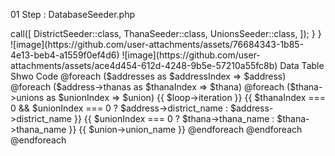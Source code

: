 01 Step : DatabaseSeeder.php


<?php
namespace Database\Seeders;
// use Illuminate\Database\Console\Seeds\WithoutModelEvents;
use Illuminate\Database\Seeder;

class DatabaseSeeder extends Seeder
{
    public function run(): void
    {
        $this->call([
            DistrictSeeder::class,
            ThanaSeeder::class,
            UnionsSeeder::class,
        ]);
    }
}

![image](https://github.com/user-attachments/assets/76684343-1b85-4e13-beb4-a1559f0ef4d6)
![image](https://github.com/user-attachments/assets/ace4d454-612d-4248-9b5e-57210a55fc8b)


Data Table Shwo Code 
 @foreach ($addresses as $addressIndex => $address)
                                            @foreach ($address->thanas as $thanaIndex => $thana)
                                                @foreach ($thana->unions as $unionIndex => $union)
                                                    <tr>
                                                        <td>{{ $loop->iteration }}</td>
                                                        <td>{{ $thanaIndex === 0 && $unionIndex === 0 ? $address->district_name : $address->district_name }}
                                                        </td>
                                                        <td>{{ $unionIndex === 0 ? $thana->thana_name : $thana->thana_name }}
                                                        </td>
                                                        <td>{{ $union->union_name }}</td>
                                                    </tr>
                                                @endforeach
                                            @endforeach
                                        @endforeach
